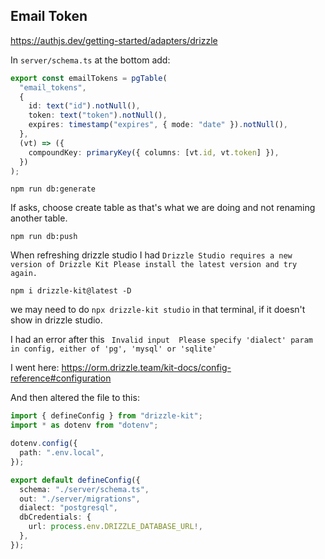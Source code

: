 ## Email Token

https://authjs.dev/getting-started/adapters/drizzle

In `server/schema.ts` at the bottom add:

```typescript
export const emailTokens = pgTable(
  "email_tokens",
  {
    id: text("id").notNull(),
    token: text("token").notNull(),
    expires: timestamp("expires", { mode: "date" }).notNull(),
  },
  (vt) => ({
    compoundKey: primaryKey({ columns: [vt.id, vt.token] }),
  })
);
```

`npm run db:generate`

If asks, choose create table as that's what we are doing and not renaming another table.

`npm run db:push`

When refreshing drizzle studio I had `Drizzle Studio requires a new version of Drizzle Kit Please install the latest version and try again.`

`npm i drizzle-kit@latest -D`

we may need to do `npx drizzle-kit studio` in that terminal, if it doesn't show in drizzle studio.

I had an error after this ` Invalid input  Please specify 'dialect' param in config, either of 'pg', 'mysql' or 'sqlite'`

I went here: https://orm.drizzle.team/kit-docs/config-reference#configuration

And then altered the file to this:

```typescript
import { defineConfig } from "drizzle-kit";
import * as dotenv from "dotenv";

dotenv.config({
  path: ".env.local",
});

export default defineConfig({
  schema: "./server/schema.ts",
  out: "./server/migrations",
  dialect: "postgresql",
  dbCredentials: {
    url: process.env.DRIZZLE_DATABASE_URL!,
  },
});
```
